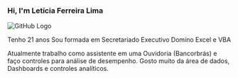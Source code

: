 ### Hi, I'm Letícia Ferreira Lima

![GitHub Logo](/images/day.png)

Tenho 21 anos
Sou formada em Secretariado Executivo
Domino Excel e VBA

Atualmente trabalho como assistente em uma Ouvidoria (Bancorbrás) e faço controles para análise de desempenho.
Gosto muito da área de dados, Dashboards e controles analíticos.
